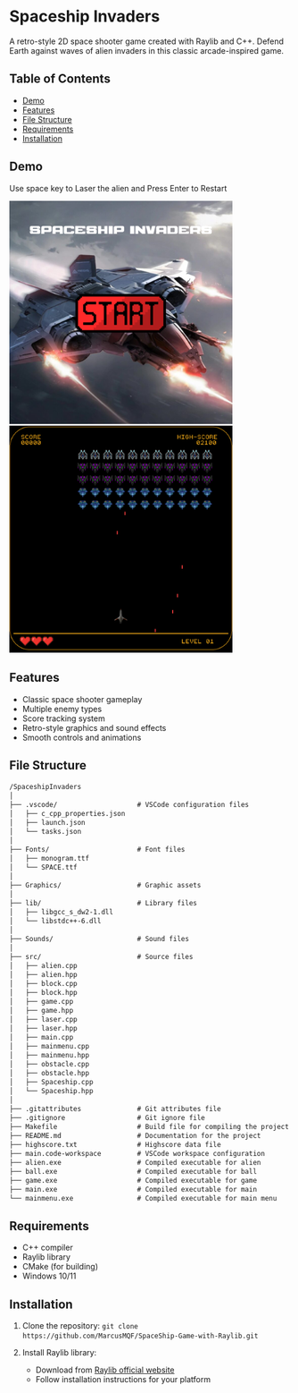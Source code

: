 # Spaceship Invaders

A retro-style 2D space shooter game created with Raylib and C++. Defend Earth against waves of alien invaders in this classic arcade-inspired game.

## Table of Contents

- [Demo](#demo)
- [Features](#features)
- [File Structure](#file-structure)
- [Requirements](#requirements)
- [Installation](#installation)

## Demo

Use space key to Laser the alien and Press Enter to Restart

<img src="menu.png" alt="Menu" width="400"/> <img src="demo.png" alt="Demo" width="400"/>

## Features

- Classic space shooter gameplay
- Multiple enemy types
- Score tracking system
- Retro-style graphics and sound effects
- Smooth controls and animations

## File Structure

```
/SpaceshipInvaders
│
├── .vscode/                    # VSCode configuration files
│   ├── c_cpp_properties.json
│   ├── launch.json
│   └── tasks.json
│
├── Fonts/                      # Font files
│   ├── monogram.ttf
│   └── SPACE.ttf
│
├── Graphics/                   # Graphic assets
│
├── lib/                        # Library files
│   ├── libgcc_s_dw2-1.dll
│   └── libstdc++-6.dll
│
├── Sounds/                     # Sound files
│
├── src/                        # Source files
│   ├── alien.cpp
│   ├── alien.hpp
│   ├── block.cpp
│   ├── block.hpp
│   ├── game.cpp
│   ├── game.hpp
│   ├── laser.cpp
│   ├── laser.hpp
│   ├── main.cpp
│   ├── mainmenu.cpp
│   ├── mainmenu.hpp
│   ├── obstacle.cpp
│   ├── obstacle.hpp
│   ├── Spaceship.cpp
│   └── Spaceship.hpp
│
├── .gitattributes              # Git attributes file
├── .gitignore                  # Git ignore file
├── Makefile                    # Build file for compiling the project
├── README.md                   # Documentation for the project
├── highscore.txt               # Highscore data file
├── main.code-workspace         # VSCode workspace configuration
├── alien.exe                   # Compiled executable for alien
├── ball.exe                    # Compiled executable for ball
├── game.exe                    # Compiled executable for game
├── main.exe                    # Compiled executable for main
└── mainmenu.exe                # Compiled executable for main menu
```

## Requirements

- C++ compiler
- Raylib library
- CMake (for building)
- Windows 10/11

## Installation

1. Clone the repository:
```git clone https://github.com/MarcusMQF/SpaceShip-Game-with-Raylib.git```

2. Install Raylib library:
   - Download from [Raylib official website](https://www.raylib.com/)
   - Follow installation instructions for your platform